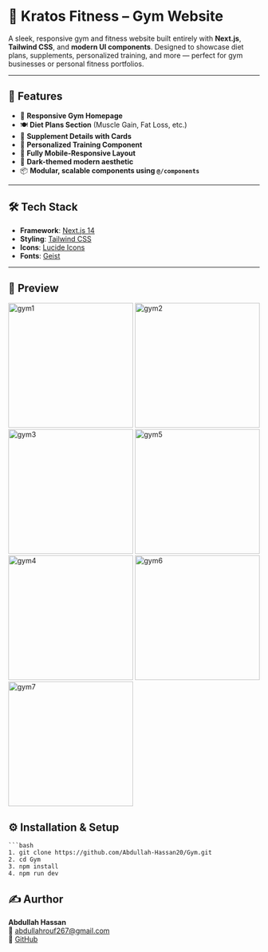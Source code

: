 # 💪 Kratos Fitness – Gym Website

A sleek, responsive gym and fitness website built entirely with **Next.js**, **Tailwind CSS**, and **modern UI components**. Designed to showcase diet plans, supplements, personalized training, and more — perfect for gym businesses or personal fitness portfolios.

---

## 🚀 Features

- 💼 **Responsive Gym Homepage**
- 🍽️ **Diet Plans Section** (Muscle Gain, Fat Loss, etc.)
- 💊 **Supplement Details with Cards**
- 🧠 **Personalized Training Component**
- 📱 **Fully Mobile-Responsive Layout**
- 🌙 **Dark-themed modern aesthetic**
- 📦 **Modular, scalable components using `@/components`**

---

## 🛠️ Tech Stack


- **Framework**: [Next.js 14](https://nextjs.org/)
- **Styling**: [Tailwind CSS](https://tailwindcss.com/)
- **Icons**: [Lucide Icons](https://lucide.dev/)
- **Fonts**: [Geist](https://vercel.com/fonts/geist)

---

## 📸 Preview

<img width="250" alt="gym1" src="https://github.com/user-attachments/assets/ad7ee459-4a02-41fa-b106-349090613f4d" />
<img width="250" alt="gym2" src="https://github.com/user-attachments/assets/000ea944-0d6f-4709-86b1-ea5ad037e019" />
<img width="250" alt="gym3" src="https://github.com/user-attachments/assets/0cf03537-ba27-4f01-b707-0500a85ef96e" />
<img width="250" alt="gym5" src="https://github.com/user-attachments/assets/8ab88584-a4fb-4ecf-8c82-334c820a453e" />
<img width="250" alt="gym4" src="https://github.com/user-attachments/assets/d088d4c8-515f-45a6-9a44-85f3a7930d30" />
<img width="250" alt="gym6" src="https://github.com/user-attachments/assets/546b97c5-7e18-459c-a8ec-de90b2d20b38" />
<img width="250" alt="gym7" src="https://github.com/user-attachments/assets/e98bd9dc-a9b5-441f-9b8c-77e1c793fcb7" />



## ⚙️ Installation & Setup

    ```bash
    1. git clone https://github.com/Abdullah-Hassan20/Gym.git
    2. cd Gym
    3. npm install
    4. npm run dev

## ✍️ Aurthor

**Abdullah Hassan**  
📧 abdullahrouf267@gmail.com  
🔗 [GitHub](https://github.com/Abdullah-Hassan20)

